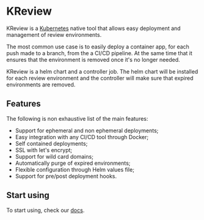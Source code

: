 # KReview

KReview is a [Kubernetes](https://kubernetes.io/) native tool that allows easy deployment and management of review environments.

The most common use case is to easily deploy a container app, for each push made to a branch, from the a CI/CD pipeline. At the same time that it ensures that the environment is removed once it's no longer needed.

KReview is a helm chart and a controller job. The helm chart will be installed for each review environment and the controller will make sure that expired environments are removed.

## Features

The following is non exhaustive list of the main features:

- Support for ephemeral and non ephemeral deployments;
- Easy integration with any CI/CD tool through Docker;
- Self contained deployments;
- SSL with let's encrypt;
- Support for wild card domains;
- Automatically purge of expired environments;
- Flexible configuration through Helm values file;
- Support for pre/post deployment hooks.

## Start using

To start using, check our [docs](docs/index.md).
